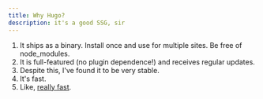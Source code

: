 ```yaml
---
title: Why Hugo?
description: it's a good SSG, sir
---
```


1. It ships as a binary. Install once and use for multiple sites. Be free of node_modules.
2. It is full-featured (no plugin dependence!) and receives regular updates.
3. Despite this, I've found it to be very stable.
4. It's fast.
5. Like, [really fast](https://www.zachleat.com/web/build-benchmark/).
